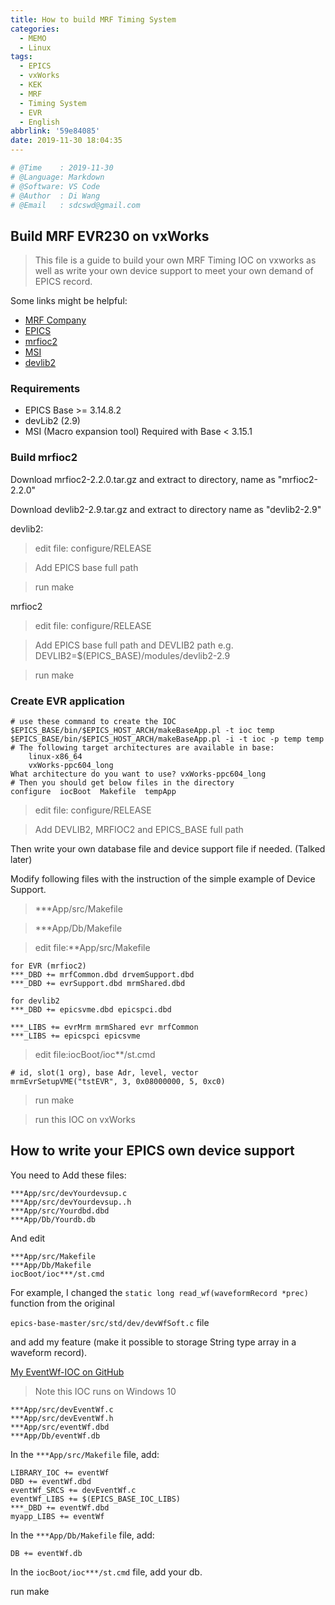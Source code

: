 ```yaml
---
title: How to build MRF Timing System
categories:
  - MEMO
  - Linux
tags:
  - EPICS
  - vxWorks
  - KEK
  - MRF
  - Timing System
  - EVR
  - English
abbrlink: '59e84085'
date: 2019-11-30 18:04:35
---
```


```python
# @Time    : 2019-11-30
# @Language: Markdown
# @Software: VS Code
# @Author  : Di Wang
# @Email   : sdcswd@gmail.com
```

## Build MRF EVR230 on vxWorks
> This file is a guide to build your own MRF Timing IOC on vxworks as well as write your own device support to meet your own demand of EPICS record.
<!-- more -->
Some links might be helpful:
- [MRF Company](http://mrf.fi/)
- [EPICS](http://www.aps.anl.gov/epics/)
- [mrfioc2](http://epics.sourceforge.net/mrfioc2/)
- [MSI](https://epics.anl.gov/extensions/msi/index.php)
- [devlib2](http://epics.sourceforge.net/devlib2/)
  
### Requirements
- EPICS Base >= 3.14.8.2
- devLib2 (2.9)
- MSI (Macro expansion tool) Required with Base < 3.15.1

### Build mrfioc2
Download mrfioc2-2.2.0.tar.gz and extract to directory, name as "mrfioc2-2.2.0"

Download devlib2-2.9.tar.gz and extract to directory name as "devlib2-2.9"

devlib2:

> edit file: configure/RELEASE

> Add EPICS base full path

> run make

mrfioc2

> edit file: configure/RELEASE

> Add EPICS base full path and DEVLIB2 path
> e.g. DEVLIB2=$(EPICS_BASE)/modules/devlib2-2.9

> run make

### Create EVR application

```
# use these command to create the IOC
$EPICS_BASE/bin/$EPICS_HOST_ARCH/makeBaseApp.pl -t ioc temp
$EPICS_BASE/bin/$EPICS_HOST_ARCH/makeBaseApp.pl -i -t ioc -p temp temp
# The following target architectures are available in base:
    linux-x86_64
    vxWorks-ppc604_long
What architecture do you want to use? vxWorks-ppc604_long
# Then you should get below files in the directory
configure  iocBoot  Makefile  tempApp
```

> edit file: configure/RELEASE

> Add DEVLIB2, MRFIOC2 and EPICS_BASE full path

Then write your own database file and device support file if needed. (Talked later)

Modify following files with the instruction of the simple example of Device Support.

> ***App/src/Makefile

> ***App/Db/Makefile

> edit file:**App/src/Makefile
```
for EVR (mrfioc2)
***_DBD += mrfCommon.dbd drvemSupport.dbd
***_DBD += evrSupport.dbd mrmShared.dbd

for devlib2
***_DBD += epicsvme.dbd epicspci.dbd

***_LIBS += evrMrm mrmShared evr mrfCommon
***_LIBS += epicspci epicsvme
```

> edit file:iocBoot/ioc**/st.cmd

```
# id, slot(1 org), base Adr, level, vector
mrmEvrSetupVME("tstEVR", 3, 0x08000000, 5, 0xc0)
```
> run make

> run this IOC on vxWorks

## How to write your EPICS own device support

You need to Add these files:

```
***App/src/devYourdevsup.c
***App/src/devYourdevsup..h
***App/src/Yourdbd.dbd
***App/Db/Yourdb.db
```
And edit 
```
***App/src/Makefile
***App/Db/Makefile
iocBoot/ioc***/st.cmd
```

For example, I changed the `static long read_wf(waveformRecord *prec)` function from the original 

`epics-base-master/src/std/dev/devWfSoft.c` file

and add my feature (make it possible to storage String type array in a waveform record).

[My EventWf-IOC on GitHub](https://github.com/Insomnia1437/EventWf-IOC)
> Note this IOC runs on Windows 10

```
***App/src/devEventWf.c
***App/src/devEventWf.h
***App/src/eventWf.dbd
***App/Db/eventWf.db
```

In the `***App/src/Makefile` file, add:

```
LIBRARY_IOC += eventWf
DBD += eventWf.dbd
eventWf_SRCS += devEventWf.c
eventWf_LIBS += $(EPICS_BASE_IOC_LIBS)
***_DBD += eventWf.dbd
myapp_LIBS += eventWf
```

In the `***App/Db/Makefile` file, add:

```
DB += eventWf.db
```

In the `iocBoot/ioc***/st.cmd` file, add your db.

run make

